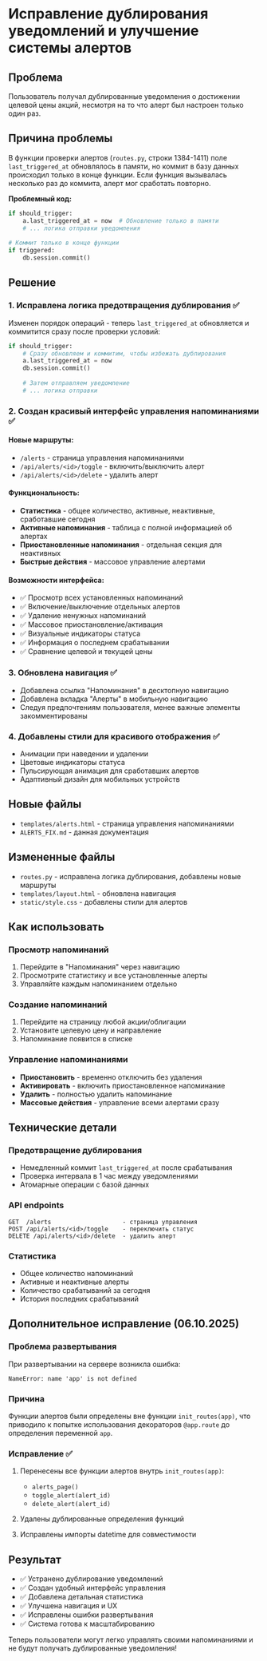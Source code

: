 # Исправление дублирования уведомлений и улучшение системы алертов

## Проблема
Пользователь получал дублированные уведомления о достижении целевой цены акций, несмотря на то что алерт был настроен только один раз.

## Причина проблемы
В функции проверки алертов (`routes.py`, строки 1384-1411) поле `last_triggered_at` обновлялось в памяти, но коммит в базу данных происходил только в конце функции. Если функция вызывалась несколько раз до коммита, алерт мог сработать повторно.

**Проблемный код:**
```python
if should_trigger:
    a.last_triggered_at = now  # Обновление только в памяти
    # ... логика отправки уведомления
    
# Коммит только в конце функции
if triggered:
    db.session.commit()
```

## Решение

### 1. Исправлена логика предотвращения дублирования ✅
Изменен порядок операций - теперь `last_triggered_at` обновляется и коммитится сразу после проверки условий:

```python
if should_trigger:
    # Сразу обновляем и коммитим, чтобы избежать дублирования
    a.last_triggered_at = now
    db.session.commit()
    
    # Затем отправляем уведомление
    # ... логика отправки
```

### 2. Создан красивый интерфейс управления напоминаниями ✅

#### Новые маршруты:
- `/alerts` - страница управления напоминаниями
- `/api/alerts/<id>/toggle` - включить/выключить алерт
- `/api/alerts/<id>/delete` - удалить алерт

#### Функциональность:
- **Статистика** - общее количество, активные, неактивные, сработавшие сегодня
- **Активные напоминания** - таблица с полной информацией об алертах
- **Приостановленные напоминания** - отдельная секция для неактивных
- **Быстрые действия** - массовое управление алертами

#### Возможности интерфейса:
- ✅ Просмотр всех установленных напоминаний
- ✅ Включение/выключение отдельных алертов
- ✅ Удаление ненужных напоминаний
- ✅ Массовое приостановление/активация
- ✅ Визуальные индикаторы статуса
- ✅ Информация о последнем срабатывании
- ✅ Сравнение целевой и текущей цены

### 3. Обновлена навигация ✅
- Добавлена ссылка "Напоминания" в десктопную навигацию
- Добавлена вкладка "Алерты" в мобильную навигацию
- Следуя предпочтениям пользователя, менее важные элементы закомментированы

### 4. Добавлены стили для красивого отображения ✅
- Анимации при наведении и удалении
- Цветовые индикаторы статуса
- Пульсирующая анимация для сработавших алертов
- Адаптивный дизайн для мобильных устройств

## Новые файлы
- `templates/alerts.html` - страница управления напоминаниями
- `ALERTS_FIX.md` - данная документация

## Измененные файлы
- `routes.py` - исправлена логика дублирования, добавлены новые маршруты
- `templates/layout.html` - обновлена навигация
- `static/style.css` - добавлены стили для алертов

## Как использовать

### Просмотр напоминаний
1. Перейдите в "Напоминания" через навигацию
2. Просмотрите статистику и все установленные алерты
3. Управляйте каждым напоминанием отдельно

### Создание напоминаний
1. Перейдите на страницу любой акции/облигации
2. Установите целевую цену и направление
3. Напоминание появится в списке

### Управление напоминаниями
- **Приостановить** - временно отключить без удаления
- **Активировать** - включить приостановленное напоминание  
- **Удалить** - полностью удалить напоминание
- **Массовые действия** - управление всеми алертами сразу

## Технические детали

### Предотвращение дублирования
- Немедленный коммит `last_triggered_at` после срабатывания
- Проверка интервала в 1 час между уведомлениями
- Атомарные операции с базой данных

### API endpoints
```
GET  /alerts                    - страница управления
POST /api/alerts/<id>/toggle    - переключить статус
DELETE /api/alerts/<id>/delete  - удалить алерт
```

### Статистика
- Общее количество напоминаний
- Активные и неактивные алерты
- Количество срабатываний за сегодня
- История последних срабатываний

## Дополнительное исправление (06.10.2025)

### Проблема развертывания
При развертывании на сервере возникла ошибка:
```
NameError: name 'app' is not defined
```

### Причина
Функции алертов были определены вне функции `init_routes(app)`, что приводило к попытке использования декораторов `@app.route` до определения переменной `app`.

### Исправление ✅
1. Перенесены все функции алертов внутрь `init_routes(app)`:
   - `alerts_page()`
   - `toggle_alert(alert_id)`  
   - `delete_alert(alert_id)`

2. Удалены дублированные определения функций
3. Исправлены импорты datetime для совместимости

## Результат
- ✅ Устранено дублирование уведомлений
- ✅ Создан удобный интерфейс управления
- ✅ Добавлена детальная статистика
- ✅ Улучшена навигация и UX
- ✅ Исправлены ошибки развертывания
- ✅ Система готова к масштабированию

Теперь пользователи могут легко управлять своими напоминаниями и не будут получать дублированные уведомления!
